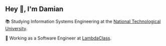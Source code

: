 <h2 align="left">Hey 👋, I'm Damian</h2>

<p align="left">📚 Studying Information Systems Engineering at the <a href="https://www.frba.utn.edu.ar/sistemas/plan-de-estudios-2023/">National Technological University</a>.</p>

<p align="left">💼 Working as a Software Engineer at <a href="https://lambdaclass.com/">LambdaClass</a>.</p>
